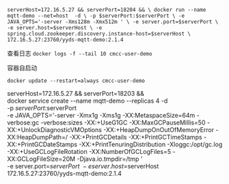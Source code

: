 `
serverHost=172.16.5.27 && serverPort=18204 && \
docker run --name mqtt-demo --net=host  -d \
-p $serverPort:$serverPort \
-e JAVA_OPTS='-server -Xms128m -Xmx512m ' \
-e server.port=$serverPort \
-e server.host=$serverHost \
-e spring.cloud.zookeeper.discovery.instance-host=$serverHost \
172.16.5.27:23760/yyds-mqtt-demo:2.1.4 
`

查看日志
`docker logs -f --tail 10 cmcc-user-demo`

容器自启动

`docker update --restart=always cmcc-user-demo`

serverHost=172.16.5.27 && serverPort=18203 && \
docker service create --name mqtt-demo --replicas 4 -d \
-p $serverPort:$serverPort \
-e JAVA_OPTS='-server -Xmx1g -Xms1g -XX:MetaspaceSize=64m -verbose:gc -verbose:sizes -XX:+UseG1GC -XX:MaxGCPauseMillis=50 -XX:+UnlockDiagnosticVMOptions -XX:+HeapDumpOnOutOfMemoryError -XX:HeapDumpPath=/ -XX:+PrintGCDetails -XX:+PrintGCTimeStamps -XX:+PrintGCDateStamps -XX:+PrintTenuringDistribution -Xloggc:/opt/gc.log -XX:+UseGCLogFileRotation -XX:NumberOfGCLogFiles=5 -XX:GCLogFileSize=20M -Djava.io.tmpdir=/tmp ' \
-e server.port=$serverPort \
-e server.host=$serverHost \
172.16.5.27:23760/yyds-mqtt-demo:2.1.4